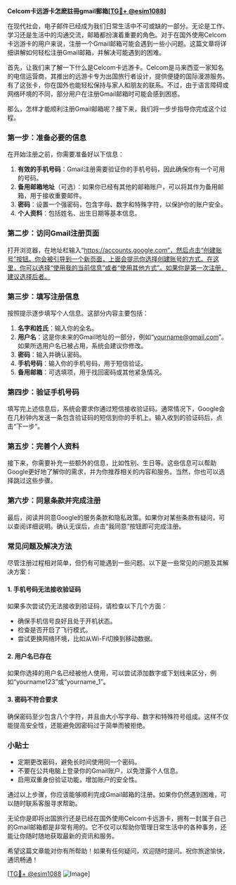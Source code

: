 **Celcom卡远游卡怎麽註冊gmail郵箱[[TG💪+ @esim1088](https://t.me/s/esim1088)]**

在现代社会，电子邮件已经成为我们日常生活中不可或缺的一部分。无论是工作、学习还是生活中的沟通交流，邮箱都扮演着重要的角色。对于在国外使用Celcom卡远游卡的用户来说，注册一个Gmail邮箱可能会遇到一些小问题。这篇文章将详细讲解如何轻松注册Gmail邮箱，并解决可能遇到的困难。

首先，让我们来了解一下什么是Celcom卡远游卡。Celcom是马来西亚一家知名的电信运营商，其推出的远游卡专为出国旅行者设计，提供便捷的国际漫游服务。有了这张卡，你在国外也能轻松保持与家人和朋友的联系。不过，由于语言障碍或网络环境的不同，部分用户在注册Gmail邮箱时可能会感到困惑。

那么，怎样才能顺利注册Gmail邮箱呢？接下来，我们将一步步指导你完成这个过程。

### 第一步：准备必要的信息

在开始注册之前，你需要准备好以下信息：

1. **有效的手机号码**：Gmail注册需要验证你的手机号码，因此确保你有一个可用的号码。
2. **备用邮箱地址**（可选）：如果你已经有其他的邮箱账户，可以将其作为备用邮箱，用于接收重要邮件。
3. **密码**：设置一个强密码，包含字母、数字和特殊字符，以保护你的账户安全。
4. **个人资料**：包括姓名、出生日期等基本信息。

### 第二步：访问Gmail注册页面

打开浏览器，在地址栏输入“https://accounts.google.com”，然后点击“创建账号”按钮。你会被引导到一个新页面，上面会提示你选择创建账号的方式。在这里，你可以选择“使用我的当前信息”或者“使用其他方式”。如果你是第一次注册，建议选择后者。

### 第三步：填写注册信息

按照提示逐步填写个人信息。这部分内容主要包括：

1. **名字和姓氏**：输入你的全名。
2. **用户名**：这是你未来的Gmail地址的一部分，例如“yourname@gmail.com”。如果所选用户名已被占用，系统会建议你修改。
3. **密码**：输入并确认密码。
4. **手机号码**：输入你的手机号码，用于短信验证。
5. **备用邮箱**：可选填项，用于找回密码或其他紧急情况。

### 第四步：验证手机号码

填写完上述信息后，系统会要求你通过短信接收验证码。通常情况下，Google会在几秒钟内发送一条包含验证码的短信到你的手机上。输入收到的验证码后，点击“下一步”。

### 第五步：完善个人资料

接下来，你需要补充一些额外的信息，比如性别、生日等。这些信息可以帮助Google更好地了解你的需求，并为你推荐相关的内容和服务。当然，你也可以选择跳过这些步骤。

### 第六步：同意条款并完成注册

最后，阅读并同意Google的服务条款和隐私政策。如果你对某些条款有疑问，可以查阅详细说明。确认无误后，点击“我同意”按钮即可完成注册。

### 常见问题及解决方法

尽管注册过程相对简单，但仍有可能遇到一些问题。以下是一些常见的问题及其解决方案：

#### 1. 手机号码无法接收验证码

如果多次尝试仍无法接收到验证码，请检查以下几个方面：
- 确保手机信号良好且处于开机状态。
- 检查是否开启了飞行模式。
- 尝试更换网络环境，比如从Wi-Fi切换到移动数据。

#### 2. 用户名已存在

如果你选择的用户名已经被他人使用，可以尝试添加数字或下划线来区分，例如“yourname123”或“yourname_1”。

#### 3. 密码不符合要求

确保密码至少包含八个字符，并且由大小写字母、数字和特殊符号组成。这样不仅能提高安全性，还能避免因密码过于简单而被拒绝。

### 小贴士

- 定期更改密码，避免长时间使用同一个密码。
- 不要在公共电脑上登录你的Gmail账户，以免泄露个人信息。
- 启用双重身份验证功能，增加账户的安全性。

通过以上步骤，你应该能够顺利完成Gmail邮箱的注册。如果你仍然遇到困难，可以随时联系客服寻求帮助。

无论你是即将出国旅行还是已经在国外使用Celcom卡远游卡，拥有一封属于自己的Gmail邮箱都是非常有用的。它不仅可以帮助你管理日常生活中的各种事务，还能让你随时随地获取最新的资讯和服务。

希望这篇文章能对你有所帮助！如果有任何疑问，欢迎随时提问。祝你旅途愉快，通讯畅通！

[[TG💪+ @esim1088](https://t.me/s/esim1088) ![Image](https://i.postimg.cc/4NQfJmqS/Snipaste-2025-05-13-00-14-12.png)]